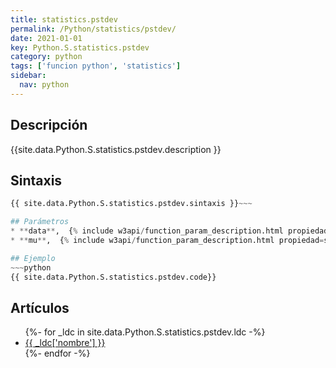 ```yaml
---
title: statistics.pstdev
permalink: /Python/statistics/pstdev/
date: 2021-01-01
key: Python.S.statistics.pstdev
category: python
tags: ['funcion python', 'statistics']
sidebar: 
  nav: python
---
```


## Descripción
{{site.data.Python.S.statistics.pstdev.description }}

## Sintaxis
~~~python
{{ site.data.Python.S.statistics.pstdev.sintaxis }}~~~

## Parámetros
* **data**,  {% include w3api/function_param_description.html propiedad=site.data.Python.S.statistics.pstdev valor="data" %}
* **mu**,  {% include w3api/function_param_description.html propiedad=site.data.Python.S.statistics.pstdev valor="mu" %}

## Ejemplo
~~~python
{{ site.data.Python.S.statistics.pstdev.code}}
~~~

## Artículos
<ul>
{%- for _ldc in site.data.Python.S.statistics.pstdev.ldc -%}
   <li>
       <a href="{{_ldc['url'] }}">{{ _ldc['nombre'] }}</a>
   </li>
{%- endfor -%}
</ul>
